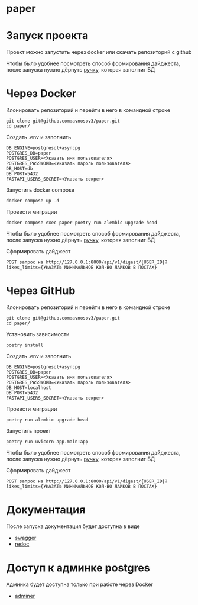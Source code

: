 # paper

# Запуск проекта

Проект можно запустить через docker или скачать репозиторий с github

Чтобы было удобнее посмотреть способ формирования дайджеста, после запуска нужно дёрнуть [ручку](http://127.0.0.1:8000/api/v1/auto/fill-db), которая заполнит БД

# Через Docker

Клонировать репозиторий и перейти в него в командной строке

```
git clone git@github.com:avnosov3/paper.git
cd paper/
```

Создать .env и заполнить

```
DB_ENGINE=postgresql+asyncpg
POSTGRES_DB=paper
POSTGRES_USER=<Указать имя пользователя>
POSTGRES_PASSWORD=<Указать пароль пользователя>
DB_HOST=db
DB_PORT=5432
FASTAPI_USERS_SECRET=<Указать секрет>
```

Запустить docker compose

```
docker compose up -d
```

Провести миграции

```
docker compose exec paper poetry run alembic upgrade head
```

Чтобы было удобнее посмотреть способ формирования дайджеста, после запуска нужно дёрнуть [ручку](http://127.0.0.1:8000/api/v1/auto/fill-db), которая заполнит БД


Сформировать дайджест

```
POST запрос на http://127.0.0.1:8000/api/v1/digest/{USER_ID}?likes_limits={УКАЗАТЬ МИНИМАЛЬНОЕ КОЛ-ВО ЛАЙКОВ В ПОСТАХ}
```

# Через GitHub

Клонировать репозиторий и перейти в него в командной строке

```
git clone git@github.com:avnosov3/paper.git
cd paper/
```

Установить зависимости

```
poetry install
```

Создать .env и заполнить

```
DB_ENGINE=postgresql+asyncpg
POSTGRES_DB=paper
POSTGRES_USER=<Указать имя пользователя>
POSTGRES_PASSWORD=<Указать пароль пользователя>
DB_HOST=localhost
DB_PORT=5432
FASTAPI_USERS_SECRET=<Указать секрет>
```

Провести миграции
```
poetry run alembic upgrade head
```

Запустить проект

```
poetry run uvicorn app.main:app
```

Чтобы было удобнее посмотреть способ формирования дайджеста, после запуска нужно дёрнуть [ручку](http://127.0.0.1:8000/api/v1/auto/fill-db), которая заполнит БД


Сформировать дайджест

```
POST запрос на http://127.0.0.1:8000/api/v1/digest/{USER_ID}?likes_limits={УКАЗАТЬ МИНИМАЛЬНОЕ КОЛ-ВО ЛАЙКОВ В ПОСТАХ}
```


# Документация

После запуска документация будет доступна в виде
* [swagger](http://127.0.0.1:8000/docs/)
* [redoc](http://127.0.0.1:8000/redoc/)

# Доступ к админке postgres

Админка будет доступна только при работе через Docker

* [adminer](http://127.0.0.1:8080/)